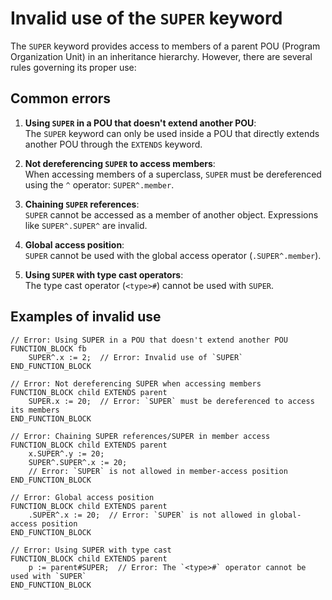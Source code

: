 # Invalid use of the `SUPER` keyword

The `SUPER` keyword provides access to members of a parent POU (Program Organization Unit) in an inheritance hierarchy. However, there are several rules governing its proper use:

## Common errors

1. **Using `SUPER` in a POU that doesn't extend another POU**:  
   The `SUPER` keyword can only be used inside a POU that directly extends another POU through the `EXTENDS` keyword.

2. **Not dereferencing `SUPER` to access members**:  
   When accessing members of a superclass, `SUPER` must be dereferenced using the `^` operator: `SUPER^.member`.

3. **Chaining `SUPER` references**:  
   `SUPER` cannot be accessed as a member of another object. Expressions like `SUPER^.SUPER^` are invalid.

4. **Global access position**:  
   `SUPER` cannot be used with the global access operator (`.SUPER^.member`).

5. **Using `SUPER` with type cast operators**:  
   The type cast operator (`<type>#`) cannot be used with `SUPER`.

## Examples of invalid use

```iecst
// Error: Using SUPER in a POU that doesn't extend another POU
FUNCTION_BLOCK fb
    SUPER^.x := 2;  // Error: Invalid use of `SUPER`
END_FUNCTION_BLOCK

// Error: Not dereferencing SUPER when accessing members
FUNCTION_BLOCK child EXTENDS parent
    SUPER.x := 20;  // Error: `SUPER` must be dereferenced to access its members
END_FUNCTION_BLOCK

// Error: Chaining SUPER references/SUPER in member access
FUNCTION_BLOCK child EXTENDS parent
    x.SUPER^.y := 20;    
    SUPER^.SUPER^.x := 20;  
    // Error: `SUPER` is not allowed in member-access position
END_FUNCTION_BLOCK

// Error: Global access position
FUNCTION_BLOCK child EXTENDS parent
    .SUPER^.x := 20;  // Error: `SUPER` is not allowed in global-access position
END_FUNCTION_BLOCK

// Error: Using SUPER with type cast
FUNCTION_BLOCK child EXTENDS parent
    p := parent#SUPER;  // Error: The `<type>#` operator cannot be used with `SUPER`
END_FUNCTION_BLOCK